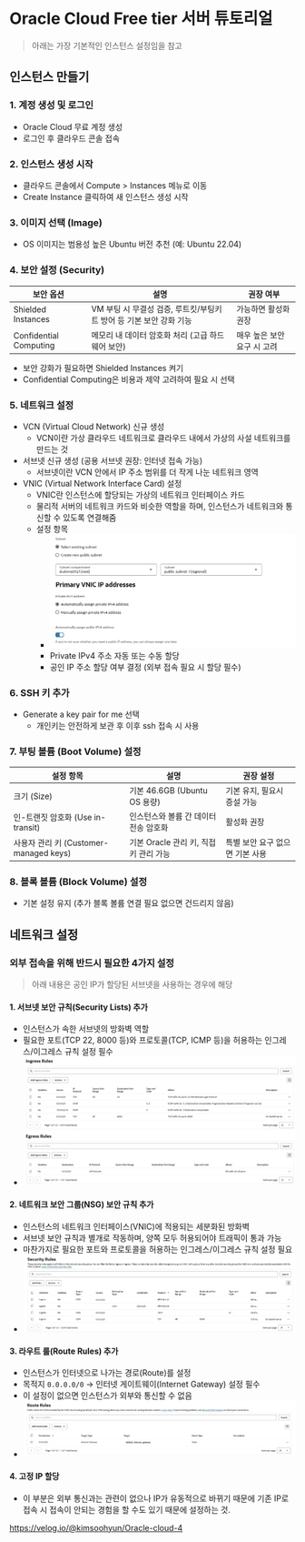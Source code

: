 # Oracle Cloud Free tier 서버 튜토리얼

> 아래는 가장 기본적인 인스턴스 설정임을 참고

## 인스턴스 만들기

### 1. 계정 생성 및 로그인

- Oracle Cloud 무료 계정 생성
- 로그인 후 클라우드 콘솔 접속

### 2. 인스턴스 생성 시작

- 클라우드 콘솔에서 Compute > Instances 메뉴로 이동
- Create Instance 클릭하여 새 인스턴스 생성 시작

### 3. 이미지 선택 (Image)

- OS 이미지는 범용성 높은 Ubuntu 버전 추천 (예: Ubuntu 22.04)

### 4. 보안 설정 (Security)

| 보안 옵션              | 설명                                                         | 권장 여부                   |
| ---------------------- | ------------------------------------------------------------ | --------------------------- |
| Shielded Instances     | VM 부팅 시 무결성 검증, 루트킷/부팅키트 방어 등 기본 보안 강화 기능 | 가능하면 활성화 권장        |
| Confidential Computing | 메모리 내 데이터 암호화 처리 (고급 하드웨어 보안)            | 매우 높은 보안 요구 시 고려 |

- 보안 강화가 필요하면 Shielded Instances 켜기
- Confidential Computing은 비용과 제약 고려하여 필요 시 선택

### 5. 네트워크 설정

- VCN (Virtual Cloud Network) 신규 생성
  - VCN이란 가상 클라우드 네트워크로 클라우드 내에서 가상의 사설 네트워크를 만드는 것
- 서브넷 신규 생성 (공용 서브넷 권장: 인터넷 접속 가능)
  - 서브넷이란 VCN 안에서 IP 주소 범위를 더 작게 나눈 네트워크 영역
- VNIC (Virtual Network Interface Card) 설정
  - VNIC란 인스턴스에 할당되는 가상의 네트워크 인터페이스 카드
  - 물리적 서버의 네트워크 카드와 비슷한 역할을 하며, 인스턴스가 네트워크와 통신할 수 있도록 연결해줌
  - 설정 항목
    - ![image-20250716093501779](./md-images/image-20250716093501779-1752626103753-1.png)
    - Private IPv4 주소 자동 또는 수동 할당
    - 공인 IP 주소 할당 여부 결정 (외부 접속 필요 시 할당 필수)

### 6. SSH 키 추가

- Generate a key pair for me 선택
  - 개인키는 안전하게 보관 후 이후 ssh 접속 시 사용

### 7. 부팅 볼륨 (Boot Volume) 설정

| 설정 항목                              | 설명                                   | 권장 설정                       |
| -------------------------------------- | -------------------------------------- | ------------------------------- |
| 크기 (Size)                            | 기본 46.6GB (Ubuntu OS 용량)           | 기본 유지, 필요시 증설 가능     |
| 인-트랜짓 암호화 (Use in-transit)      | 인스턴스와 볼륨 간 데이터 전송 암호화  | 활성화 권장                     |
| 사용자 관리 키 (Customer-managed keys) | 기본 Oracle 관리 키, 직접 키 관리 가능 | 특별 보안 요구 없으면 기본 사용 |

### 8. 블록 볼륨 (Block Volume) 설정

- 기본 설정 유지 (추가 블록 볼륨 연결 필요 없으면 건드리지 않음)

## 네트워크 설정

### 외부 접속을 위해 반드시 필요한 4가지 설정

> 아래 내용은 공인 IP가 할당된 서브넷을 사용하는 경우에 해당

#### 1. 서브넷 보안 규칙(Security Lists) 추가

- 인스턴스가 속한 서브넷의 방화벽 역할
- 필요한 포트(TCP 22, 8000 등)와 프로토콜(TCP, ICMP 등)을 허용하는 인그레스/이그레스 규칙 설정 필수
- ![image-20250716094331599](./md-images/image-20250716094331599-1752626614736-3.png)

#### 2. 네트워크 보안 그룹(NSG) 보안 규칙 추가

- 인스턴스의 네트워크 인터페이스(VNIC)에 적용되는 세분화된 방화벽
- 서브넷 보안 규칙과 별개로 작동하며, 양쪽 모두 허용되어야 트래픽이 통과 가능
- 마찬가지로 필요한 포트와 프로토콜을 허용하는 인그레스/이그레스 규칙 설정 필요
- ![image-20250716094458371](./md-images/image-20250716094458371.png)

#### 3. 라우트 룰(Route Rules) 추가

- 인스턴스가 인터넷으로 나가는 경로(Route)를 설정
- 목적지 `0.0.0.0/0` → 인터넷 게이트웨이(Internet Gateway) 설정 필수
- 이 설정이 없으면 인스턴스가 외부와 통신할 수 없음
- ![image-20250716094631924](./md-images/image-20250716094631924.png)

#### 4. 고정 IP 할당

- 이 부분은 외부 통신과는 관련이 없으나 IP가 유동적으로 바뀌기 때문에 기존 IP로 접속 시 접속이 안되는 경험을 할 수도 있기 때문에 설정하는 것.

https://velog.io/@kimsoohyun/Oracle-cloud-4
